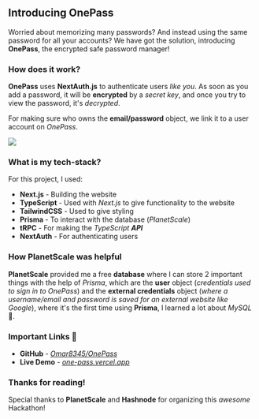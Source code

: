 ## Introducing OnePass

Worried about memorizing many passwords? And instead using the same password for all your accounts? We have got the solution, introducing **OnePass**, the encrypted safe password manager!

### How does it work?

**OnePass** uses **NextAuth.js** to authenticate users *like you*. As soon as you add a password, it will be **encrypted** by a *secret key*, and once you try to view the password, it's *decrypted*.

For making sure who owns the **email/password** object, we link it to a user account on *OnePass*.

![](https://media4.giphy.com/media/yl9M9EtQ81pQJMBhT0/giphy.gif?cid=790b76112730b0e0a06f30c87918d4ed2d93135c543bc734&rid=giphy.gif&ct=g)

### What is my tech-stack?

For this project, I used:

- **Next.js** - Building the website
- **TypeScript** - Used with *Next.js* to give functionality to the website
- **TailwindCSS** - Used to give styling
- **Prisma** - To interact with the database (*PlanetScale*)
- **tRPC** - For making the *TypeScript **API***
- **NextAuth** - For authenticating users

### How PlanetScale was helpful

**PlanetScale** provided me a free **database** where I can store 2 important things with the help of *Prisma*, which are the **user** object (*credentials used to sign in to OnePass*) and the **external credentials** object (*where a username/email and password is saved for an external website like Google*), where it's the first time using **Prisma**, I learned a lot about *MySQL* 💖.

### Important Links 🔗

- **GitHub** - *[Omar8345/OnePass](https://github.com/Omar8345/OnePass)*
- **Live Demo** - *[one-pass.vercel.app](https://one-pass.vercel.app/)*

### Thanks for reading!

Special thanks to **PlanetScale** and **Hashnode** for organizing this *awesome* Hackathon!

